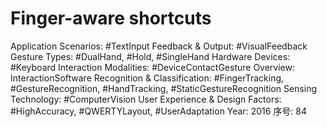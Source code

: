 # Finger-aware shortcuts

Application Scenarios: #TextInput
Feedback & Output: #VisualFeedback
Gesture Types: #DualHand, #Hold, #SingleHand
Hardware Devices: #Keyboard
Interaction Modalities: #DeviceContactGesture
Overview: InteractionSoftware
Recognition & Classification: #FingerTracking, #GestureRecognition, #HandTracking, #StaticGestureRecognition
Sensing Technology: #ComputerVision
User Experience & Design Factors: #HighAccuracy, #QWERTYLayout, #UserAdaptation
Year: 2016
序号: 84